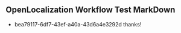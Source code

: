 ## OpenLocalization Workflow Test MarkDown
* bea79117-6df7-43ef-a40a-43d6a4e3292d thanks!

<!--HONumber=Aug16_HO1-->


